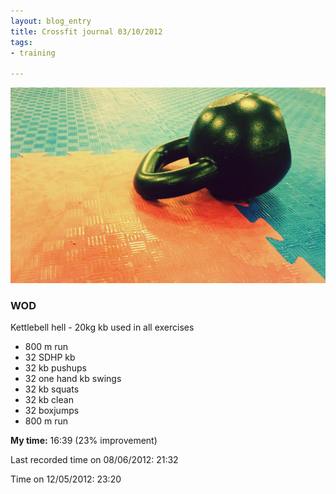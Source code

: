 ```yaml
---
layout: blog_entry
title: Crossfit journal 03/10/2012
tags:
- training

---
```


<img class="illustration" src="/assets/images/blog-images/2012-10-03-crossfit-journal-01.jpg" alt="Kettlebell and wet floor" />

### WOD

Kettlebell hell - 20kg kb used in all exercises

* 800 m run
* 32 SDHP kb 
* 32 kb pushups
* 32 one hand kb swings
* 32 kb squats
* 32 kb clean
* 32 boxjumps
* 800 m run

**My time:** 16:39 (23% improvement)

Last recorded time on 08/06/2012: 21:32

Time on 12/05/2012: 23:20

